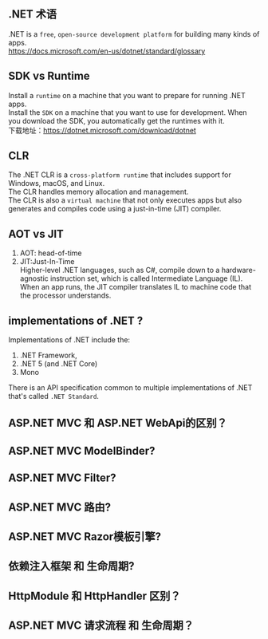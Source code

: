 ## .NET 术语
.NET is a ```free```, ```open-source development platform``` for building many kinds of apps.  
https://docs.microsoft.com/en-us/dotnet/standard/glossary 


## SDK vs Runtime
Install a ```runtime``` on a machine that you want to prepare for running .NET apps.   
Install the ```SDK``` on a machine that you want to use for development. When you download the SDK, you automatically get the runtimes with it.  
下载地址：https://dotnet.microsoft.com/download/dotnet 

## CLR
The .NET CLR is a ```cross-platform runtime``` that includes support for Windows, macOS, and Linux.   
The CLR handles memory allocation and management.   
The CLR is also a ```virtual machine``` that not only executes apps but also generates and compiles code using a just-in-time (JIT) compiler.

## AOT vs JIT
1. AOT: head-of-time
2. JIT:Just-In-Time  
Higher-level .NET languages, such as C#, compile down to a hardware-agnostic instruction set, which is called Intermediate Language (IL).   
When an app runs, the JIT compiler translates IL to machine code that the processor understands. 

## implementations of .NET ?
Implementations of .NET include the:
1. .NET Framework,
2. .NET 5 (and .NET Core)
3. Mono

There is an API specification common to multiple implementations of .NET that's called ```.NET Standard```.

## ASP.NET MVC 和 ASP.NET WebApi的区别？

## ASP.NET MVC ModelBinder?

## ASP.NET MVC Filter?

## ASP.NET MVC 路由?

## ASP.NET MVC Razor模板引擎?

## 依赖注入框架 和 生命周期?

## HttpModule 和 HttpHandler 区别？

## ASP.NET MVC 请求流程 和 生命周期？
